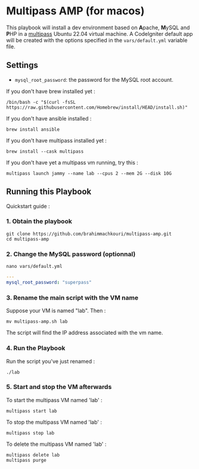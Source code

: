 # Multipass AMP (for macos)

This playbook will install a dev environment based on **A**pache, **M**ySQL and **P**HP in a [multipass](https://multipass.run/docs) Ubuntu 22.04 virtual machine. A CodeIgniter default app will be created with the options specified in the `vars/default.yml` variable file.

## Settings

- `mysql_root_password`: the password for the MySQL root account.


If you don't have brew installed yet :
```shell
/bin/bash -c "$(curl -fsSL https://raw.githubusercontent.com/Homebrew/install/HEAD/install.sh)"
```

If you don't have ansible installed :
```shell
brew install ansible
```

If you don't have multipass installed yet :
```shell
brew install --cask multipass
```

If you don't have yet a multipass vm running, try this :
```shell
multipass launch jammy --name lab --cpus 2 --mem 2G --disk 10G
```

## Running this Playbook

Quickstart guide :

### 1. Obtain the playbook

```shell
git clone https://github.com/brahimmachkouri/multipass-amp.git
cd multipass-amp
```

### 2. Change the MySQL password (optionnal)

```shell
nano vars/default.yml
```

```yml
---
mysql_root_password: "superpass"
```

### 3. Rename the main script with the VM name

Suppose your VM is named "lab". Then :
```shell
mv multipass-amp.sh lab
```

The script will find the IP address associated with the vm name.

### 4. Run the Playbook

Run the script you've just renamed :

```shell
./lab
```

### 5. Start and stop the VM afterwards

To start the multipass VM named 'lab' :
```shell
multipass start lab
```

To stop the multipass VM named 'lab' :
```shell
multipass stop lab
```

To delete the multipass VM named 'lab' :
```shell
multipass delete lab
multipass purge
```


